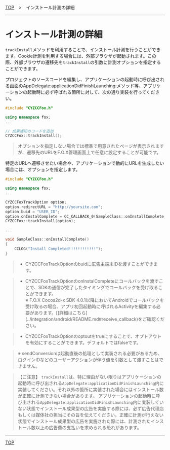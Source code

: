 [TOP](../../README.md)　>　インストール計測の詳細

---

# インストール計測の詳細

`trackInstall`メソッドを利用することで、インストール計測を行うことができます。Cookie計測を利用する場合には、外部ブラウザが起動されます。この際、外部ブラウザの遷移先を`trackInstall`の引数に計測オプションを指定することができます。<br>

プロジェクトのソースコードを編集し、アプリケーションの起動時に呼び出される画面のAppDelegate:applicationDidFinishLaunching:メソッド等、アプリケーションの起動時に必ず呼ばれる箇所に対して、次の通り実装を行ってください。

```cpp
#include "CYZCCFox.h"

using namespace fox;
...

// 成果通知のコードを追加
CYZCCFox::trackInstall();
```

> オプションを指定しない場合では標準で用意されたページが表示されますが、遷移先のURLをF.O.X管理画面上で任意に設定することが可能です。


特定のURLヘ遷移させたい場合や、アプリケーションで動的にURLを生成したい場合には、オプションを指定します。

```cpp
#include "CYZCCFox.h"

using namespace fox;
...

CYZCCFoxTrackOption option;
option.redirectURL = "http://yoursite.com";
option.buid = "USER_ID";
option.onInstalComplete = CC_CALLBACK_0(SampleClass::onInstallComplete, this);
CYZCCFox::trackInstall(option);

...

void SampleClass::onInstallComplete()
{
	CCLOG("Install Completed!!!!!!!!!!!!");
}
```

> * CYZCCFoxTrackOptionのbuidに広告主端末IDを渡すことができます。

> * CYZCCFoxTrackOptionのonInstalCompleteにコールバックを渡すことで、SDKの通信が完了したタイミングでコールバックを受け取ることができます。<br>※ F.O.X Cocos2d-x SDK 4.0.1以降においてAndroidでコールバックを受け取るの場合、アプリ初回起動時に呼ばれるActivityを編集する必要があります。[]詳細はこちら](../integration/android/README.md#receive_callback)をご確認ください。

> * CYZCCFoxTrackOptionのoptoutをtrueにすることで、オプトアウトを有効にすることができます。デフォルトではfalseです。

> ※ sendConversionは起動直後の処理として実装される必要があるため、ログインIDなどのユーザーアクションが伴う値を引数として渡すことはできません。

> 【ご注意】
`trackInstall`は、特に理由がない限りはアプリケーションの起動時に呼び出される`AppDelegate:applicationDidFinishLaunching`内に実装してください。それ以外の箇所に実装された場合にはインストール数が正確に計測できない場合があります。
アプリケーションの起動時に呼び出される`AppDelegate:applicationDidFinishLaunching`内に実装していない状態でインストール成果型の広告を実施する際には、必ず広告代理店もしくは媒体社の担当にその旨を伝えてください。正確に計測が行えない状態でインストール成果型の広告を実施された際には、計測されたインストール数以上の広告費の支払いを求められる恐れがあります。


---
[TOP](../../README.md)
